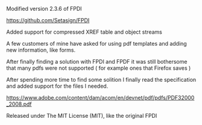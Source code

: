 Modified version 2.3.6 of FPDI

https://github.com/Setasign/FPDI

Added support for compressed XREF table and object streams

A few customers of mine have asked for using pdf templates and adding new information,  like forms.

After finally finding a solution with FPDI and FPDF it was still bothersome that many pdfs were not supported ( for example ones that Firefox saves )

After spending more time to find some solition I finally read the specification and added support for the files I needed.

https://www.adobe.com/content/dam/acom/en/devnet/pdf/pdfs/PDF32000_2008.pdf

Released under The MIT License (MIT), like the original FPDI

